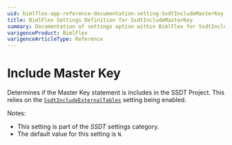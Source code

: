 ```yaml
---
uid: bimlflex-app-reference-documentation-setting-SsdtIncludeMasterKey
title: BimlFlex Settings Definition for SsdtIncludeMasterKey
summary: Documentation of settings option within BimlFlex for SsdtIncludeMasterKey
varigenceProduct: BimlFlex
varigenceArticleType: Reference
---
```


# Include Master Key

Determines if the Master Key statement is includes in the SSDT Project. This relies on the [`SsdtIncludeExternalTables`](xref:bimlflex-app-reference-documentation-setting-SsdtIncludeExternalTables) setting being enabled.

Notes:

* This setting is part of the *SSDT* settings category.
* The default value for this setting is `N`.
